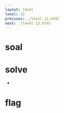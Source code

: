 ```yaml
---
layout: level
level: 12
previous: ./level 11.html
next: ./level 13.html
---
```


# soal

# solve
- 

# flag
